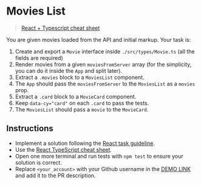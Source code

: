 # Movies List
> [React + Typescript cheat sheet](https://mate-academy.github.io/fe-program/js/extra/react-typescript)

You are given movies loaded from the API and initial markup. Your task is:

1. Create and export a `Movie` interface inside `./src/types/Movie.ts` (all the fields are required)
1. Render movies from a given `moviesFromServer` array (for the simplicity, you can do it inside the `App` and split later).
1. Extract a `.movies` block to a `MoviesList` component.
1. The `App` should pass the `moviesFromServer` to the `MoviesList` as a `movies` prop.
1. Extract a `.card` block to a `MovieCard` component.
1. Keep `data-cy="card"` on each `.card` to pass the tests.
1. The `MoviesList` should pass a `movie` to the `MovieCard`.

## Instructions
- Implement a solution following the [React task guideline](https://github.com/mate-academy/react_task-guideline#react-tasks-guideline).
- Use the [React TypeScript cheat sheet](https://mate-academy.github.io/fe-program/js/extra/react-typescript).
- Open one more terminal and run tests with `npm test` to ensure your solution is correct.
- Replace `<your_account>` with your Github username in the [DEMO LINK](https://Vitaliy-Anochin.github.io/react_movies-list/) and add it to the PR description.
